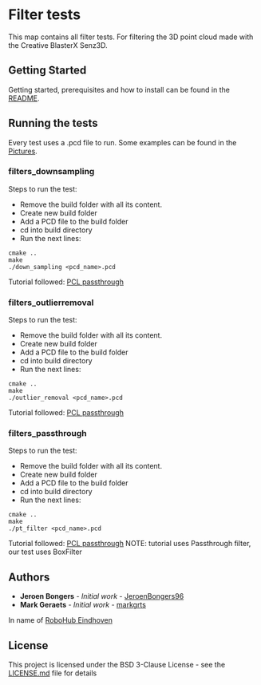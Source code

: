 # Filter tests

This map contains all filter tests. For filtering the 3D point cloud made with the Creative BlasterX Senz3D.

## Getting Started

Getting started, prerequisites and how to install can be found in the [README](https://github.com/markgrts/suii_vision_3d/blob/master/README.md).

## Running the tests
Every test uses a .pcd file to run. Some examples can be found in the [Pictures](https://github.com/markgrts/suii_vision_3d/tree/master/pictures).

### filters_downsampling
Steps to run the test:
* Remove the build folder with all its content.
* Create new build folder
* Add a PCD file to the build folder
* cd into build directory
* Run the next lines:
```
cmake ..
make
./down_sampling <pcd_name>.pcd
```
Tutorial followed: [PCL passthrough](http://pointclouds.org/documentation/tutorials/voxel_grid.php#voxelgrid)

### filters_outlierremoval
Steps to run the test:
* Remove the build folder with all its content.
* Create new build folder
* Add a PCD file to the build folder
* cd into build directory
* Run the next lines:
```
cmake ..
make
./outlier_removal <pcd_name>.pcd
```
Tutorial followed: [PCL passthrough](http://pointclouds.org/documentation/tutorials/statistical_outlier.php#statistical-outlier-removal)

### filters_passthrough
Steps to run the test:

* Remove the build folder with all its content.
* Create new build folder
* Add a PCD file to the build folder
* cd into build directory
* Run the next lines:
```
cmake ..
make
./pt_filter <pcd_name>.pcd
```
Tutorial followed: [PCL passthrough](http://pointclouds.org/documentation/tutorials/passthrough.php#passthrough)
NOTE: tutorial uses Passthrough filter, our test uses BoxFilter

## Authors

* **Jeroen Bongers** - *Initial work* - [JeroenBongers96](https://github.com/JeroenBongers96)
* **Mark Geraets** - *Initial work* - [markgrts](https://github.com/markgrts)

In name of [RoboHub Eindhoven](https://robohub-eindhoven.nl/)

## License

This project is licensed under the BSD 3-Clause License - see the [LICENSE.md](LICENSE.md) file for details